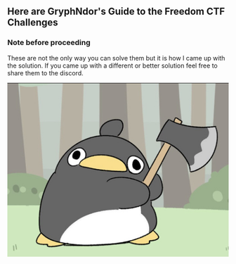 ## Here are GryphNdor's Guide to the Freedom CTF Challenges


### Note before proceeding
These are not the only way you can solve them but it is how I came up with the solution. If you came up with a different or better solution feel free to share them to the discord.

![alt yeet](./IMG_1709.jpg)


